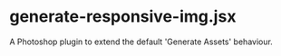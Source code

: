 # generate-responsive-img.jsx
A Photoshop plugin to extend the default 'Generate Assets' behaviour.
